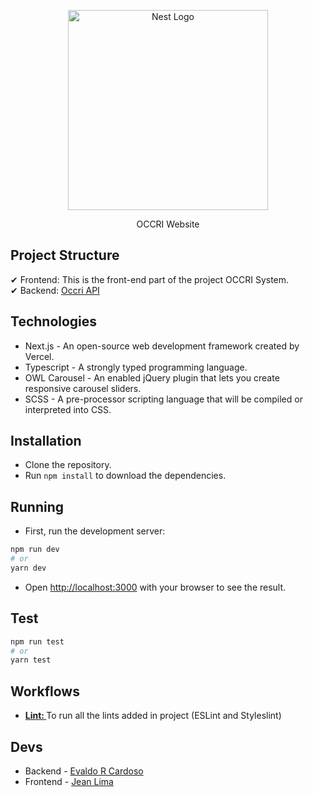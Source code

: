 <p align="center">
  <a href="https://nextjs.org/" target="blank"><img src="https://www.rlogical.com/wp-content/uploads/2021/08/Rlogical-Blog-Images-thumbnail.png" width="320" alt="Nest Logo" /></a>
</p>

[circleci-image]: https://img.shields.io/circleci/build/github/nestjs/nest/master?token=abc123def456
[circleci-url]: https://circleci.com/gh/nestjs/nest

  <p align="center">OCCRI Website</p>
  
## Project Structure
✔ Frontend: This is the front-end part of the project OCCRI System.    
✔ Backend: [Occri API](https://github.com/evaldorcardoso/api-occri)

## Technologies
- Next.js - An open-source web development framework created by Vercel.
- Typescript - A strongly typed programming language.
- OWL Carousel - An enabled jQuery plugin that lets you create responsive carousel sliders.
- SCSS - A pre-processor scripting language that will be compiled or interpreted into CSS.

## Installation
- Clone the repository.
- Run `npm install` to download the dependencies.

## Running
- First, run the development server:
```bash
npm run dev
# or
yarn dev
```
- Open [http://localhost:3000](http://localhost:3000) with your browser to see the result.

## Test
```bash
npm run test
# or
yarn test
```

## Workflows
- **[Lint: ](https://github.com/marketplace/actions/lint-action)** To run all the lints added in project (ESLint and Styleslint)

## Devs
- Backend - [Evaldo R Cardoso](https://evaldorc.com.br/)
- Frontend - [Jean Lima](http://jean.dev.com.br/)

